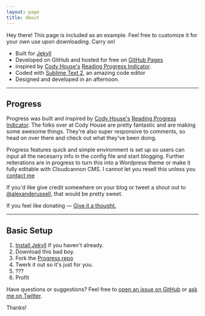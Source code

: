 ```yaml
---
layout: page
title: About
---
```


Hey there! This page is included as an example. Feel free to customize it for your own use upon downloading. Carry on!

* Built for [Jekyll](http://jekyllrb.com)
* Developed on GitHub and hosted for free on [GitHub Pages](https://pages.github.com)
* inspired by [Cody House's](https://codyhouse.co/) [Reading Progress Indicator](https://codyhouse.co/demo/reading-progress-indicator/index.html).
* Coded with [Sublime Text 2](http://sublimetext.com), an amazing code editor
* Designed and developed in an afternoon.

---

## Progress

Progress was built and inspired by [Cody House's](https://codyhouse.co/) [Reading Progress Indicator](https://codyhouse.co/demo/reading-progress-indicator/index.html). The folks over at Cody House are pretty fantastic and are making some awesome things. They're also super responsive to comments, so head on over there and check out what they've been doing. 

Progress features quick and simple environment is set up so users can input all the necesarry info in the config file and start blogging. Further reiterations are in progress to turn this into a Wordpress theme or make it fully editable with Cloudcannon CMS. I cannot let you resell this unless you [contact me](mailto:alex@collectivelymade.com)

If you'd like give credit somewhere on your blog or tweet a shout out to
[@alexanderussell](https://twitter.com/alexanderussell), that would be pretty sweet. 

If you feel like donating — [Give it a thought.](https://flattr.com/profile/alexanderussell)

---

## Basic Setup

1. [Install Jekyll](http://jekyllrb.com) if you haven't already.
2. Download this bad boy. 
3. Fork the [Progress repo](http://github.com/alexanderussell/progress-for-jekyll/)
4. Twerk it out so it's just for you.
5.  ???
6.  Profit

Have questions or suggestions? Feel free to [open an issue on GitHub](https://github.com/alexanderussell/progress-for-jekyll/issues/new) or [ask me on Twitter](https://twitter.com/alexanderussell).

Thanks!
